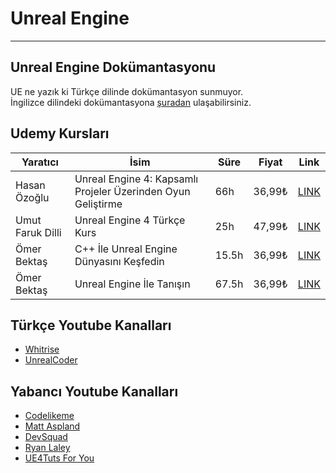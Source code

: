 # Unreal Engine

---

## Unreal Engine Dokümantasyonu
UE ne yazık ki Türkçe dilinde dokümantasyon sunmuyor.  
İngilizce dilindeki dokümantasyona [şuradan](https://docs.unrealengine.com/) ulaşabilirsiniz.

## Udemy Kursları
| Yaratıcı         | İsim                                                         | Süre  | Fiyat  | Link                                                                                         |
| ---------------- | ------------------------------------------------------------ | ----- | ------ | -------------------------------------------------------------------------------------------- |
| Hasan Özoğlu     | Unreal Engine 4: Kapsamlı Projeler Üzerinden Oyun Geliştirme | 66h   | 36,99₺ | [LINK](https://www.udemy.com/course/unreal-engine-4-oyun-gelistirme-kursu/)                  |
| Umut Faruk Dilli | Unreal Engine 4 Türkçe Kurs                                  | 25h   | 47,99₺ | [LINK](https://www.udemy.com/course/orneklerle-sifirdan-ileri-duzeye-unreal-engine-4-kursu/) |
| Ömer Bektaş      | C++ İle Unreal Engine Dünyasını Keşfedin                     | 15.5h | 36,99₺ | [LINK](https://www.udemy.com/course/cpp-ile-unreal-engine-dunyasini-kesfedin/)               |
| Ömer Bektaş      | Unreal Engine İle Tanışın                                    | 67.5h | 36,99₺ | [LINK](https://www.udemy.com/course/unreal-engine-ile-tanisin)                               |

## Türkçe Youtube Kanalları
* [Whitrise](https://youtube.com/c/WhitRISE) 
* [UnrealCoder](https://youtube.com/channel/UCwtVd1DXd0oB5ulUw5uhk_A)

## Yabancı Youtube Kanalları
* [Codelikeme](https://youtube.com/c/CodeLikeMe)
* [Matt Aspland](https://youtube.com/c/MattAspland)
* [DevSquad](https://youtube.com/c/VirtusEdu)
* [Ryan Laley](https://youtube.com/c/RyanLaley)
* [UE4Tuts For You](https://youtube.com/channel/UCUZz7MzEZRRa09quU9LzIoQ)